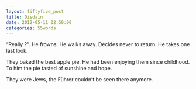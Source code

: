```yaml
---
layout: fiftyfive_post
title: Disdain
date: 2012-05-11 02:50:00
categories: 55words
---
```


“Really ?”. He frowns. He walks away. Decides never to return. He takes one last look.

They baked the best apple pie. He had been enjoying them since childhood. To him the pie tasted of sunshine and hope.

They were Jews, the Führer couldn’t be seen there anymore.
